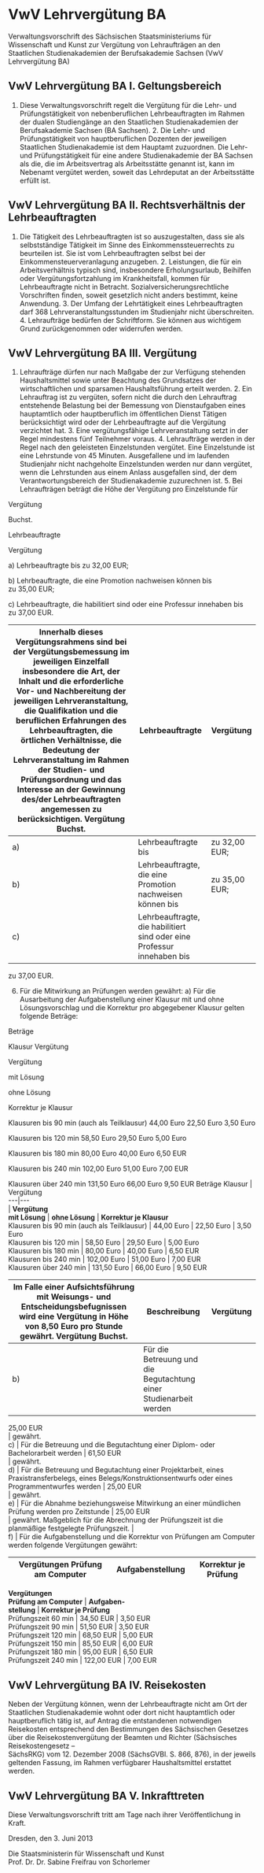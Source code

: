 # VwV Lehrvergütung BA

Verwaltungsvorschrift des Sächsischen Staatsministeriums für Wissenschaft und Kunst zur Vergütung von Lehraufträgen an den Staatlichen Studienakademien der Berufsakademie Sachsen (VwV Lehrvergütung BA)

## VwV Lehrvergütung BA I. Geltungsbereich

1. Diese Verwaltungsvorschrift regelt die Vergütung für die Lehr- und Prüfungstätigkeit von nebenberuflichen Lehrbeauftragten im Rahmen der dualen Studiengänge an den Staatlichen Studienakademien der Berufsakademie Sachsen (BA Sachsen). 2. Die Lehr- und Prüfungstätigkeit von hauptberuflichen Dozenten der jeweiligen Staatlichen Studienakademie ist dem Hauptamt zuzuordnen. Die Lehr- und Prüfungstätigkeit für eine andere Studienakademie der BA Sachsen als die, die im Arbeitsvertrag als Arbeitsstätte genannt ist, kann im Nebenamt vergütet werden, soweit das Lehrdeputat an der Arbeitsstätte erfüllt ist. 
## VwV Lehrvergütung BA II. Rechtsverhältnis der Lehrbeauftragten

1. Die Tätigkeit des Lehrbeauftragten ist so auszugestalten, dass sie als selbstständige Tätigkeit im Sinne des Einkommenssteuerrechts zu beurteilen ist. Sie ist vom Lehrbeauftragten selbst bei der Einkommensteuerveranlagung anzugeben. 2. Leistungen, die für ein Arbeitsverhältnis typisch sind, insbesondere Erholungsurlaub, Beihilfen oder Vergütungsfortzahlung im Krankheitsfall, kommen für Lehrbeauftragte nicht in Betracht. Sozialversicherungsrechtliche Vorschriften finden, soweit gesetzlich nicht anders bestimmt, keine Anwendung. 3. Der Umfang der Lehrtätigkeit eines Lehrbeauftragten darf 368 Lehrveranstaltungsstunden im Studienjahr nicht überschreiten. 4. Lehraufträge bedürfen der Schriftform. Sie können aus wichtigem Grund zurückgenommen oder widerrufen werden. 
## VwV Lehrvergütung BA III. Vergütung

1. Lehraufträge dürfen nur nach Maßgabe der zur Verfügung stehenden Haushaltsmittel sowie unter Beachtung des Grundsatzes der wirtschaftlichen und sparsamen Haushaltsführung erteilt werden. 2. Ein Lehrauftrag ist zu vergüten, sofern nicht die durch den Lehrauftrag entstehende Belastung bei der Bemessung von Dienstaufgaben eines hauptamtlich oder hauptberuflich im öffentlichen Dienst Tätigen berücksichtigt wird oder der Lehrbeauftragte auf die Vergütung verzichtet hat. 3. Eine vergütungsfähige Lehrveranstaltung setzt in der Regel mindestens fünf Teilnehmer voraus. 4. Lehraufträge werden in der Regel nach den geleisteten Einzelstunden vergütet. Eine Einzelstunde ist eine Lehrstunde von 45 Minuten. Ausgefallene und im laufenden Studienjahr nicht nachgeholte Einzelstunden werden nur dann vergütet, wenn die Lehrstunden aus einem Anlass ausgefallen sind, der dem Verantwortungsbereich der Studienakademie zuzurechnen ist. 5. Bei Lehraufträgen beträgt die Höhe der Vergütung pro Einzelstunde für                         
          
Vergütung             
            


Buchst.                                    
                
Lehrbeauftragte                                    
                
Vergütung                                    
                



a)
Lehrbeauftragte bis
zu 32,00 EUR;


b)
Lehrbeauftragte, die eine Promotion nachweisen können bis
zu 35,00 EUR;


c)
Lehrbeauftragte, die habilitiert sind oder eine Professur innehaben bis
zu 37,00 EUR.

 Innerhalb dieses Vergütungsrahmens sind bei der Vergütungsbemessung im jeweiligen Einzelfall insbesondere die Art, der Inhalt und die erforderliche Vor- und Nachbereitung der jeweiligen Lehrveranstaltung, die Qualifikation und die beruflichen Erfahrungen des Lehrbeauftragten, die örtlichen Verhältnisse, die Bedeutung der Lehrveranstaltung im Rahmen der Studien- und Prüfungsordnung und das Interesse an der Gewinnung des/der Lehrbeauftragten angemessen zu berücksichtigen. Vergütung  Buchst.  | Lehrbeauftragte  | Vergütung  
---|---|---  
a) | Lehrbeauftragte bis | zu 32,00 EUR;  
b) | Lehrbeauftragte, die eine Promotion nachweisen können bis | zu 35,00 EUR;  
c) | Lehrbeauftragte, die habilitiert sind oder eine Professur innehaben bis |
zu 37,00 EUR.


6. Für die Mitwirkung an Prüfungen werden gewährt: a) Für die Ausarbeitung der Aufgabenstellung einer Klausur mit und ohne Lösungsvorschlag und die Korrektur pro abgegebener Klausur gelten folgende Beträge:                         
          
Beträge


Klausur
Vergütung




 

Vergütung




mit Lösung


ohne Lösung


Korrektur je Klausur



Klausuren bis 90 min (auch als Teilklausur)
44,00 Euro
22,50 Euro
3,50 Euro


Klausuren bis 120 min
58,50 Euro
29,50 Euro
5,00 Euro


Klausuren bis 180 min
80,00 Euro
40,00 Euro
6,50 EUR


Klausuren bis 240 min
102,00 Euro
51,00 Euro
7,00 EUR


Klausuren über 240 min
131,50 Euro
66,00 Euro
9,50 EUR Beträge Klausur | Vergütung  
---|---  
|  **Vergütung**  
**mit Lösung** |  **ohne Lösung** |  **Korrektur je Klausur**  
Klausuren bis 90 min (auch als Teilklausur) | 44,00 Euro | 22,50 Euro | 3,50
Euro  
Klausuren bis 120 min | 58,50 Euro | 29,50 Euro | 5,00 Euro  
Klausuren bis 180 min | 80,00 Euro | 40,00 Euro | 6,50 EUR  
Klausuren bis 240 min | 102,00 Euro | 51,00 Euro | 7,00 EUR  
Klausuren über 240 min | 131,50 Euro | 66,00 Euro | 9,50 EUR


 Im Falle einer Aufsichtsführung mit Weisungs- und Entscheidungsbefugnissen wird eine Vergütung in Höhe von 8,50 Euro pro Stunde gewährt. Vergütung  Buchst.  | Beschreibung  | Vergütung  
---|---|---  
b)  | Für die Betreuung und die Begutachtung einer Studienarbeit werden |
25,00 EUR  
| gewährt.  
c) | Für die Betreuung und die Begutachtung einer Diplom- oder Bachelorarbeit
werden | 61,50 EUR  
| gewährt.  
d) | Für die Betreuung und Begutachtung einer Projektarbeit, eines
Praxistransferbelegs, eines Belegs/Konstruktionsentwurfs oder eines
Programmentwurfes werden | 25,00 EUR  
| gewährt.  
e) | Für die Abnahme beziehungsweise Mitwirkung an einer mündlichen Prüfung
werden pro Zeitstunde | 25,00 EUR  
| gewährt. Maßgeblich für die Abrechnung der Prüfungszeit ist die planmäßige
festgelegte Prüfungszeit. |  
f) | Für die Aufgabenstellung und die Korrektur von Prüfungen am Computer
werden folgende Vergütungen gewährt:


Vergütungen  Prüfung am Computer  | Aufgabenstellung  | Korrektur je Prüfung  
---|---|---  
**Vergütungen**  
**Prüfung am Computer** |  **Aufgaben-  
stellung** |  **Korrektur je Prüfung**  
Prüfungszeit 60 min | 34,50 EUR | 3,50 EUR  
Prüfungszeit 90 min | 51,50 EUR | 3,50 EUR  
Prüfungszeit 120 min | 68,50 EUR | 5,00 EUR  
Prüfungszeit 150 min | 85,50 EUR | 6,00 EUR  
Prüfungszeit 180 min | 95,00 EUR | 6,50 EUR  
Prüfungszeit 240 min | 122,00 EUR | 7,00 EUR



## VwV Lehrvergütung BA IV. Reisekosten

Neben der Vergütung können, wenn der Lehrbeauftragte nicht am Ort der Staatlichen Studienakademie wohnt oder dort nicht hauptamtlich oder hauptberuflich tätig ist, auf Antrag die entstandenen notwendigen Reisekosten entsprechend den Bestimmungen des Sächsischen Gesetzes über die Reisekostenvergütung der Beamten und Richter (Sächsisches Reisekostengesetz –                   
        SächsRKG) vom 12. Dezember 2008 (SächsGVBl. S. 866, 876), in der jeweils geltenden Fassung, im Rahmen verfügbarer Haushaltsmittel erstattet werden.


## VwV Lehrvergütung BA V. Inkrafttreten

Diese Verwaltungsvorschrift tritt am Tage nach ihrer Veröffentlichung in Kraft.

Dresden, den 3. Juni 2013

Die Staatsministerin für Wissenschaft und Kunst            
           Prof. Dr. Dr. Sabine Freifrau von Schorlemer

